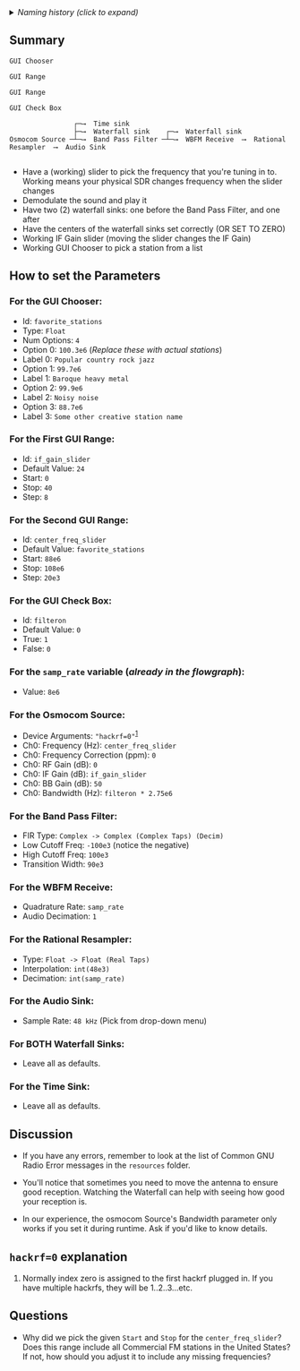 <details><summary><i>Naming history (click to expand)</i></summary>
<pre>
2023 May 22: 020_GNU_Radio_FM_Receiver.md
2022 Aug 30: 210-GNU-Radio-FM-Receiver.md
2022 Aug 08: 110-GNU-Radio-FM-Receiver.md
</pre>
</details>

## Summary

```
GUI Chooser

GUI Range

GUI Range

GUI Check Box

                ┌─⟶  Time sink
                ├─⟶  Waterfall sink    ┌─⟶  Waterfall sink                                             
Osmocom Source ─┴─⟶  Band Pass Filter ─┴─⟶  WBFM Receive  ⟶  Rational Resampler  ⟶  Audio Sink                          
                                     

```

- Have a (working) slider to pick the frequency that you're tuning in to. Working means your physical SDR changes frequency when the slider changes
- Demodulate the sound and play it
- Have two (2) waterfall sinks: one before the Band Pass Filter, and one after
- Have the centers of the waterfall sinks set correctly (OR SET TO ZERO)
- Working IF Gain slider (moving the slider changes the IF Gain)
- Working GUI Chooser to pick a station from a list


## How to set the Parameters

### For the GUI Chooser:

- Id: `favorite_stations`
- Type: `Float`
- Num Options: `4`
- Option 0: `100.3e6`  (_Replace these with actual stations_)
- Label 0: `Popular country rock jazz`  
- Option 1: `99.7e6`
- Label 1: `Baroque heavy metal`
- Option 2: `99.9e6`
- Label 2: `Noisy noise`
- Option 3: `88.7e6`
- Label 3: `Some other creative station name`


### For the First GUI Range:

- Id: `if_gain_slider`
- Default Value: `24`
- Start: `0`
- Stop: `40`
- Step: `8`

### For the Second GUI Range:

- Id: `center_freq_slider`
- Default Value: `favorite_stations`
- Start: `88e6`
- Stop: `108e6`
- Step: `20e3`

### For the GUI Check Box:

- Id: `filteron`
- Default Value: `0`
- True: `1`
- False: `0`

### For the `samp_rate` variable (_already in the flowgraph_):

- Value: `8e6`

### For the Osmocom Source:

- Device Arguments: `"hackrf=0"`<sup>[1](https://github.com/python-can-define-radio/sdr-course/blob/main/classroom_activities/Ch01_Diving_in_Headfirst/020_GNU_Radio_FM_Receiver.md#hackrf0-explanation)</sup>
- Ch0: Frequency (Hz): `center_freq_slider`
- Ch0: Frequency Correction (ppm): `0`
- Ch0: RF Gain (dB): `0`
- Ch0: IF Gain (dB): `if_gain_slider`
- Ch0: BB Gain (dB): `50`
- Ch0: Bandwidth (Hz): `filteron * 2.75e6`

### For the Band Pass Filter:

- FIR Type: `Complex -> Complex (Complex Taps) (Decim)`
- Low Cutoff Freq: `-100e3` (notice the negative)
- High Cutoff Freq: `100e3`
- Transition Width: `90e3`

### For the WBFM Receive:

- Quadrature Rate: `samp_rate`
- Audio Decimation: `1`

### For the Rational Resampler:

- Type: `Float -> Float (Real Taps)`
- Interpolation: `int(48e3)`
- Decimation: `int(samp_rate)`

### For the Audio Sink:

- Sample Rate: `48 kHz` (Pick from drop-down menu)

### For BOTH Waterfall Sinks:

- Leave all as defaults.

### For the Time Sink:

- Leave all as defaults.


## Discussion

- If you have any errors, remember to look at the list of Common GNU Radio Error messages in the `resources` folder.

- You'll notice that sometimes you need to move the antenna to ensure good reception. Watching the Waterfall can help with seeing how good your reception is.

- In our experience, the osmocom Source's Bandwidth parameter only works if you set it during runtime. Ask if you'd like to know details.

## `hackrf=0` explanation
1. Normally index zero is assigned to the first hackrf plugged in. If you have multiple hackrfs, they will be 1..2..3...etc.

## Questions

- Why did we pick the given `Start` and `Stop` for the `center_freq_slider`? Does this range include all Commercial FM stations in the United States? If not, how should you adjust it to include any missing frequencies?

